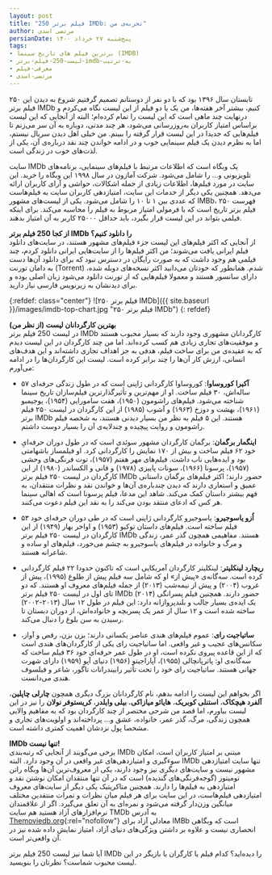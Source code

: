 ```yaml
---
layout: post
title: "250 فیلم برتر IMDb: تجربه‌ی من"
author: مرتضی اسدی
persianDate: پنج‌شنبه ۲۷ خرداد ۱۴۰۰
tags:
- برترین فیلم های تاریخ سینما (IMDB)
- لیست-250-فیلم-برتر-imdb-به-ترتیب
- معرفی-فیلم
- مرتضی-اسدی
---
```


تابستان سال ۱۳۹۶ بود که با دو نفر از دوستانم تصمیم گرفتیم شروع به دیدن این ۲۵۰ فیلم برتر IMDb کنیم، بیشتر آخر هفته‌ها، من یک یا دو فیلم از این لیست نگاه می‌کردم و درنهایت چند ماهی است که این لیست را تمام کرده‌ام؛ البته از آنجایی که این لیست براساس امتیاز کاربران به‌روزرسانی می‌شود، هر چند مدتی، دوباره به آن سر می‌زنم تا فیلم‌هایی که جدیدا در این لیست قرار گرفته را ببینم. من خیلی اهل دیدن سریال نیستم، اما به نظرم دیدن یک فیلم سینمایی خوب و در ادامه خواندن چند نقد درباره‌ی آن، یکی از لذت‌های خوب در زندگی است.



سایت IMDb یک وبگاه است که اطلاعات مرتبط با فیلم‌های سینمایی، برنامه‌های تلویزیونی و… را شامل می‌شود. شرکت آمازون در سال ۱۹۹۸ این وبگاه را خرید. این سایت در مورد فیلم‌ها، اطلاعات زیادی از جمله اشکالات، حواشی و آرای کاربران ارائه می‌دهد. همچنین یکی دیگر از خدمات این سایت، امتیازدهی کاربران سایت به فیلم‌هاست که عددی بین ۱ تا ۱۰ را شامل می‌شود. یکی از لیست‌های مشهور IMBb، فهرست ۲۵۰ فیلم برتر تاریخ است که با فرمولی امتیاز مربوط به فیلم را محاسبه می‌کند. برای اینکه فیلمی بتواند در این لیست قرار بگیرد، باید حداقل ۲۵۰۰۰ کاربر به آن امتیاز بدهند.


**از کجا 250 فیلم برتر IMDb را دانلود کنیم؟**\
از آنجایی که اکثر فیلم‌های این لیست جزء فیلم‌های مشهور هستند، در سایت‌های دانلود فیلم ایرانی یافت می‌شوند؛ من اکثر فیلم‌ها را از سایت‌هایی ایرانی دانلود کردم، چند فیلمی هم وجود داشت که به صورت رایگان در دسترس نبود که برای دانلود آن‌ها دست به دامان تورنت (Torrent) شدم. همانطور که خودتان می‌دانید اکثر نسخه‌های دوبله شده، دارای سانسور هستند و معمولا فیلم‌هایی که از تورنت دانلود می‌شود زبان اصلی بوده و برای دیدنشان به زیرنویس فارسی نیاز دارید.

{:refdef: class="center"}
![۲۵۰ فیلم برتر IMDb]({{ site.baseurl }}/images/imdb-top-chart.jpg "۲۵۰ فیلم برتر IMDb")
{: refdef}

**بهترین کارگردانان لیست (از نظر من)**\
در لیست 250 فیلم برتر IMDb کارگردانان مشهوری وجود دارند که بسیار محبوب هستند و موفقیت‌های تجاری زیادی هم کسب کرده‌اند. اما من چند کارگردان در این لیست دیدم که به عقیده‌ی من برای ساخت فیلم، هدفی به جز اهداف تجاری داشته‌اند و این هدف‌های انسانی، ارزش کار آن‌ها را چند برابر کرده است. لیست این کارگردان‌ها را در ادامه می‌آورم:

- **آکیرا کوروساوا**: کوروساوا کارگردانی ژاپنی است که در طول زندگی حرفه‌ای ۵۷ ساله‌اش، ۳۰ فیلم ساخت. او از مهم‌ترین و تأثیرگذارترین فیلم‌سازان تاریخ سینما شناخته می‌شود. فیلم‌های راشومون (۱۹۵۰)، هفت سامورایی (۱۹۵۴)، یوجیمبو (۱۹۶۱)، بهشت و دوزخ (۱۹۶۳) و آشوب (۱۹۸۵) از این کارگردان در لیست ۲۵۰ فیلم برتر IMDb هستند. این ۵ فیلم به نظر من بسیار دیدنی هستند، به شخصه فیلم راشومون و روایت پیچیده و چندلایه‌ی آن را بسیار دوست داشتم. 

- **اینگمار برگمان**: برگمان کارگردان مشهور سوئدی است که در طول دوران حرفه‌ایِ خود ۶۲ فیلم ساخت و بیش از ۱۷۰ نمایش را کارگردانی کرد. او فیلمساز باشهامتی بود و ایده‌هایی ناب داشت. فیلم‌های مهر هفتم (۱۹۵۷)، توت فرنگی‌های وحشی (۱۹۵۷)، پرسونا (۱۹۶۶)، سونات پاییزی (۱۹۷۸) و فانی و الکساندر (۱۹۸۰) از این کارگردان در لیست ۲۵۰ فیلم برتر IMDb حضور دارند؛ اکثر فیلم‌های برگمان داستانی عمیق و استعاری دارند که دیدن چندباره‌ی آن‌ها و خواندن نقد و نظرات منتقدان، به فهم بیشتر داستان کمک می‌کند. شاهد این مدعا، فیلم پرسونا است که اهالی سینما هر کس که ادعای منتقد بودن می‌کند را به نقد این فیلم دعوت می‌کنند.

- **اُزو یاسوجیرو**: یاسوجیرو کارگردانی ژاپنی است که در طی دوران حرفه‌‌ای خود ۵۳ فیلم ساخته است. فیلم‌های داستان توکیو (۱۹۵۳) و اواخر بهار (۱۹۴۹) از این کارگردان در لیست ۲۵۰ فیلم برتر IMDb هستند. مفاهیمی همچون گذر عمر، زندگی و مرگ و خانواده در فیلم‌های یاسوجیرو به چشم می‌خورد، فیلم‌های او ساده و شاعرانه هستند.

- **ریچارد لینکلیتر**: لینکلیتر کارگردان آمریکایی است که تاکنون حدودا ۲۲ فیلم کارگردانی کرده است. سه‌گانه‌ی «پیش از» او که شامل سه فیلم پیش از طلوع (۱۹۹۵)، پیش از غروب (۲۰۰۴) و پیش از نیمه‌شب (۲۰۱۳) از جمله فیلم‌های معروف او هستند. که دو تای اول در لیست ۲۵۰ فیلم برتر IMDb حضور دارند. همچنین فیلم پسرانگی (۲۰۱۴) یک ایده‌ی بسیار جالب و بلندپروازانه دارد: این فیلم در طول ۱۲ سال (۲۰۱۳-۲۰۰۲) ساخته شده است و ۱۲ سال از عمر یک پسربچه و خانواده‌اش، از دوران دبستان تا رسیدن به سن بلوغ را دنبال می‌کند.

- **ساتیاجیت رای**: عموم فیلم‌های هندی عناصر یکسانی دارند؛ بزن بزن، رقص و آواز، سکانس‌های عجیب و غیر واقعی. اما ساتیاجیت رای یکی از  کارگردان‌های هندی است که از این قاعده پیروی نکرده است، او در طول عمر حرفه‌ای خود  ۳۶ فیلم ساخت که سه‌گانه‌ی او: پاترپانچالی (۱۹۵۵)، آپاراجیتو (۱۹۵۶) دنیای آپو (۱۹۵۹) دارای شهرت جهانی هستند. ساتیاجیت رای خود را تحت تأثیر رابیندرانات تاگور، شاعر و فیلسوف هندی می‌دانست. 

اگر بخواهم این لیست را ادامه بدهم، نام کارگردانان بزرگ دیگری همچون **چارلی چاپلین**، **آلفرد هیچکاک**، **استنلی کوبریک**، **هایائو میازاکی**، **بیلی وایلدر**، **کریستوفر نولان** را نیز در این لیست بیاورم، اما قصد من شرحی مختصر از چند کارگردان بود که به مفاهیم والایی همچون زندگی، مرگ، گذر عمر، خانواده، عشق و… پرداخته‌اند و اولویت‌های تجاری و مشخصا پول نزدشان اهمیت کمتری داشته است. 

**IMDb تنها نیست!**\
برخی می‌گویند از آنجایی که رتبه‌بندی IMDb مبتنی بر امتیاز کاربران است، امکان سوءگیری و امتیازدهی‌های غیر واقعی در آن وجود دارد. البته IMDb تنها سایت امتیازدهی مشهور نیست و سایت‌های دیگری نیز وجود دارند، یکی از معروف‌ترین آن‌ها وبگاه راتن تومیتوز (گوجه‌فرنگی‌های گندیده) است که در آن تنها منتقدان امکان نوشتن نقد و امتیازدهی به فیلم‌ها را دارند. همچنین متاکریتیک یکی دیگر از سایت‌های معروف امتیازدهی فیلم‌هاست، در این سایت برای هر فیلم میان نظرات و نمرات منتقدین مختلف میانگین وزن‌دار گرفته می‌شود و نمره‌ای به آن تعلق می‌گیرد. اگر از علاقمندان نرم‌افزارهای آزاد هستید هم سایت TMDb به آدرس [Themoviedb.org](https://www.themoviedb.org){:rel="nofollow"} معادلی آزاد برای IMBb است که وبگاهی انحصاری نیست و  علاوه بر داشتن ویژگی‌های دنیای آزاد، امتیاز نمایش داده شده نیز در آن واقعی‌تر است.



آیا شما نیز  لیست 250 فیلم برتر IMDb را دیده‌اید؟ کدام فیلم یا کارگران یا بازیگر در این لیست محبوب شماست؟ نظرتان را بنویسید.
